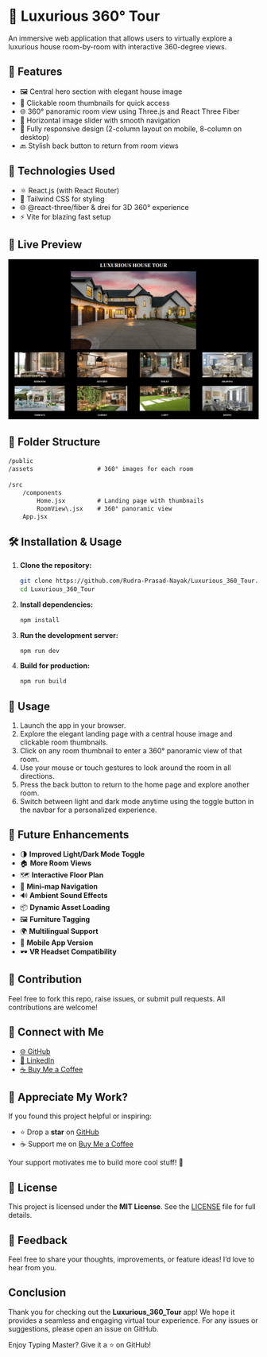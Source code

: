 # 🏡 Luxurious 360° Tour

An immersive web application that allows users to virtually explore a luxurious house room-by-room with interactive 360-degree views.

## 🌟 Features

- 🖼️ Central hero section with elegant house image
- 🧭 Clickable room thumbnails for quick access
- 🌐 360° panoramic room view using Three.js and React Three Fiber
- 🔁 Horizontal image slider with smooth navigation
- 📱 Fully responsive design (2-column layout on mobile, 8-column on desktop)
- 🔙 Stylish back button to return from room views

## 🚀 Technologies Used

- ⚛️ React.js (with React Router)
- 💨 Tailwind CSS for styling
- 🌐 @react-three/fiber & drei for 3D 360° experience
- ⚡ Vite for blazing fast setup

## 📸 Live Preview

![Luxurious 360 Tour Demo](./public/assets/Demo.png)

## 📁 Folder Structure

```
/public
/assets                  # 360° images for each room

/src
    /components
        Home.jsx         # Landing page with thumbnails
        RoomView\.jsx    # 360° panoramic view
    App.jsx
```

## 🛠️ Installation & Usage

1. **Clone the repository:**

    ```bash
    git clone https://github.com/Rudra-Prasad-Nayak/Luxurious_360_Tour.git
    cd Luxurious_360_Tour
    ```
2. **Install dependencies:**

    ```bash
    npm install
    ```
3. **Run the development server:**

    ```bash
    npm run dev
    ```
4. **Build for production:**

    ```bash
    npm run build
    ```

## 🧪 Usage

1. Launch the app in your browser.
2. Explore the elegant landing page with a central house image and clickable room thumbnails.
3. Click on any room thumbnail to enter a 360° panoramic view of that room.
4. Use your mouse or touch gestures to look around the room in all directions.
5. Press the back button to return to the home page and explore another room.
6. Switch between light and dark mode anytime using the toggle button in the navbar for a personalized experience.

## 🔮 Future Enhancements

- 🌗 **Improved Light/Dark Mode Toggle**
- 🏠 **More Room Views**
- 🗺️ **Interactive Floor Plan**
- 🧭 **Mini-map Navigation**
- 🔊 **Ambient Sound Effects**
- 📦 **Dynamic Asset Loading**
- 🖼️ **Furniture Tagging**
- 🌍 **Multilingual Support**
- 📱 **Mobile App Version** 
- 🕶️ **VR Headset Compatibility**

## 🤝 Contribution

Feel free to fork this repo, raise issues, or submit pull requests. All contributions are welcome!

## 🔗 Connect with Me

* [🌐 GitHub](https://github.com/Rudra-Prasad-Nayak)
* [💼 LinkedIn](https://www.linkedin.com/in/RudraPrasadNayak728/)
* [☕ Buy Me a Coffee](https://buymeacoffee.com/rudraprasa3)

## 🙌 Appreciate My Work?

If you found this project helpful or inspiring:

* ⭐ Drop a **star** on [GitHub](https://github.com/Rudra-Prasad-Nayak/Luxurious_360_Tour)
* ☕ Support me on [Buy Me a Coffee](https://buymeacoffee.com/rudraprasa3)

Your support motivates me to build more cool stuff! 💖

## 📄 License

This project is licensed under the **MIT License**.
See the [LICENSE](./LICENSE) file for full details.


## 💬 Feedback

Feel free to share your thoughts, improvements, or feature ideas! I’d love to hear from you.

## Conclusion

Thank you for checking out the **Luxurious_360_Tour** app! We hope it provides a seamless and engaging virtual tour experience. For any issues or suggestions, please open an issue on GitHub.

Enjoy Typing Master? Give it a ⭐ on GitHub!
